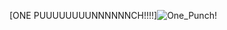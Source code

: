 [ONE PUUUUUUUUNNNNNNCH!!!!]![One_Punch!](https://user-images.githubusercontent.com/98554045/151719855-9af083bd-657e-42b6-8947-4c48f684a93e.jpg)

